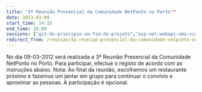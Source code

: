 ```yaml
---
title: "3ª Reunião Presencial da Comunidade NetPonto no Porto""
date: 2013-03-09
start_time: 14:15
end_time: 18:00
sessions: ["git-do-principio-ao-fim-do-projeto","asp-net-webapi-uma-visao-pratica"]
redirect_from: /reuniao/3a-reuniao-presencial-da-comunidade-netponto-no-porto/
---
```

No dia 09-03-2012 será realizada a 3ª Reunião Presencial da Comunidade NetPonto no Porto. Para participar, efectue o registo de acordo com as instruções abaixo.
Nota: Ao final da reunião, escolhemos um restaurante próximo e fazemos um jantar em grupo para continuar o convívio e aproximar as pessoas. A participação é opcional.